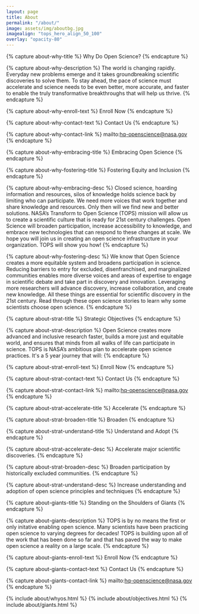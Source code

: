 ```yaml
---
layout: page
title: About
permalink: "/about/"
image: assets/img/aboutbg.jpg
imagealign: "tops_hero_align_50_100"
overlay: "opacity-80"
---
```


<!---FOR EVERYONE-->



<!---START Why Do Open Science-->
<!---Why Do Open Science Title (Plain Text)-->
{% capture about-why-title %}
Why Do Open Science?
{% endcapture %}

<!---Why Do Open Science Description (Markdown)-->
{% capture about-why-description %}
The world is changing rapidly. Everyday new problems emerge and it takes groundbreaking scientific discoveries to solve them. To stay ahead, the pace of science must accelerate and science needs to be even better, more accurate, and faster to enable the truly transformative breakthroughs that will help us thrive.
{% endcapture %}

<!---Why Do Open Science Enroll Button Text-->
{% capture about-why-enroll-text %}
Enroll Now
{% endcapture %}

<!---Why Do Open Science Contact Button Text-->
{% capture about-why-contact-text %}
Contact Us
{% endcapture %}

<!---Why Do Open Science Contact Button Link-->
{% capture about-why-contact-link %}
mailto:hq-openscience@nasa.gov
{% endcapture %}

<!---Why Do Open Science / Embracing Title (Plain Text)-->
{% capture about-why-embracing-title %}
Embracing Open Science
{% endcapture %}

<!---Why Do Open Science / Fostering Title (Plain Text)-->
{% capture about-why-fostering-title %}
Fostering Equity and Inclusion
{% endcapture %}

<!---Why Do Open Science / Embracing Description (Markdown)-->
{% capture about-why-embracing-desc %}
Closed science, hoarding information and resources, silos of knowledge holds science back by limiting who can participate. We need more voices that work together and share knowledge and resources. Only then will we find new and better solutions. NASA’s Transform to Open Science (TOPS) mission will allow us to create a scientific culture that is ready for 21st century challenges. Open Science will broaden participation, increase accessibility to knowledge, and embrace new technologies that can respond to these changes at scale. We hope you will join us in creating an open science infrastructure in your organization. TOPS will show you how!
{% endcapture %}

<!---Why Do Open Science / Fostering Description (Markdown)-->
{% capture about-why-fostering-desc %}
We know that Open Science creates a more equitable system and broadens participation in science. Reducing barriers to entry for excluded, disenfranchised, and marginalized communities enables more diverse voices and areas of expertise to engage in scientific debate and take part in discovery and innovation. Leveraging more researchers will advance discovery, increase collaboration, and create new knowledge. All these things are essential for scientific discovery in the 21st century. Read through these open science stories to learn why some scientists choose open science.
{% endcapture %}
<!---END Why Do Open Science-->



<!---START Strategic Objectives-->
<!---Strategic Objectives Title (Plain Text)-->
{% capture about-strat-title %}
Strategic Objectives
{% endcapture %}

<!---Strategic Objectives Description (Markdown)-->
{% capture about-strat-description %}
Open Science creates more advanced and inclusive research faster, builds a more just and equitable world, and ensures that minds from all walks of life can participate in science. TOPS is NASA’s ambitious plan to accelerate open science practices. It's a 5 year journey that will:
{% endcapture %}

<!---Strategic Objectives Enroll Button Text-->
{% capture about-strat-enroll-text %}
Enroll Now
{% endcapture %}

<!---Strategic Objectives Contact Button Text-->
{% capture about-strat-contact-text %}
Contact Us
{% endcapture %}

<!---Strategic Objectives Contact Button Link-->
{% capture about-strat-contact-link %}
mailto:hq-openscience@nasa.gov
{% endcapture %}

<!---Strategic Objectives / Accelerate Title (Plain Text)-->
{% capture about-strat-accelerate-title %}
Accelerate
{% endcapture %}

<!---Strategic Objectives / Broaden Title (Plain Text)-->
{% capture about-strat-broaden-title %}
Broaden
{% endcapture %}

<!---Strategic Objectives / Understant and Adopt Title (Plain Text)-->
{% capture about-strat-understand-title %}
Understand and Adopt
{% endcapture %}

<!---Strategic Objectives / Accelerate Description (Plain Text)-->
{% capture about-strat-accelerate-desc %}
Accelerate major scientific discoveries.
{% endcapture %}

<!---Strategic Objectives / Broaden Description (Plain Text)-->
{% capture about-strat-broaden-desc %}
Broaden participation by historically excluded communities.
{% endcapture %}

<!---Strategic Objectives / Understant and Adopt Description (Plain Text)-->
{% capture about-strat-understand-desc %}
Increase understanding and adoption of open science principles and techniques
{% endcapture %}
<!---END Strategic Objectives-->



<!---START Shoulders of Giants-->
<!---START Shoulders of Giants Title (Plain Text)-->
{% capture about-giants-title %}
Standing on the Shoulders of Giants
{% endcapture %}

<!---Shoulders of Giants Description (Markdown)-->
{% capture about-giants-description %}
TOPS is by no means the first or only initative enabling open science. Many scientists have been practicing open science to varying degrees for decades! TOPS is building upon all of the work that has been done so far and that has paved the way to make open science a reality on a large scale.
{% endcapture %}

<!---Shoulders of Giants Enroll Button Text-->
{% capture about-giants-enroll-text %}
Enroll Now
{% endcapture %}

<!---Shoulders of Giants Contact Button Text-->
{% capture about-giants-contact-text %}
Contact Us
{% endcapture %}

<!---Shoulders of Giants Contact Button Link-->
{% capture about-giants-contact-link %}
mailto:hq-openscience@nasa.gov
{% endcapture %}
<!---END Shoulders of Giants-->





<!---FOR DEVELOPER ONLY (UNLESS YOU FEEL BRAVE)-->

{% include about/whyos.html %}
{% include about/objectives.html %}
{% include about/giants.html %}